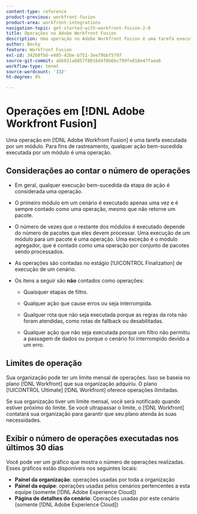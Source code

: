 ```yaml
---
content-type: reference
product-previous: workfront-fusion
product-area: workfront-integrations
navigation-topic: get-started-with-workfront-fusion-2-0
title: Operações no Adobe Workfront Fusion
description: Uma operação no Adobe Workfront Fusion é uma tarefa executada por um módulo. Para fins de rastreamento, qualquer ação bem-sucedida executada por um módulo é uma operação.
author: Becky
feature: Workfront Fusion
exl-id: 34268fb6-e485-42be-b751-3ee79bbf5797
source-git-commit: abb021a6857f8016d4f8b6bcf99fe818e47faea6
workflow-type: tm+mt
source-wordcount: '332'
ht-degree: 0%

---
```


# Operações em [!DNL Adobe Workfront Fusion]

Uma operação em [!DNL Adobe Workfront Fusion] é uma tarefa executada por um módulo. Para fins de rastreamento, qualquer ação bem-sucedida executada por um módulo é uma operação.

## Considerações ao contar o número de operações

* Em geral, qualquer execução bem-sucedida da etapa de ação é considerada uma operação.

* O primeiro módulo em um cenário é executado apenas uma vez e é sempre contado como uma operação, mesmo que não retorne um pacote.

* O número de vezes que o restante dos módulos é executado depende do número de pacotes que eles devem processar.  Uma execução de um módulo para um pacote é uma operação. Uma exceção é o módulo agregador, que é contado como uma operação por conjunto de pacotes sendo processados.

* As operações são contadas no estágio [!UICONTROL Finalization] de execução de um cenário.

* Os itens a seguir são **não** contados como operações:

   * Quaisquer etapas de filtro.

   * Qualquer ação que cause erros ou seja interrompida.

   * Qualquer rota que não seja executada porque as regras da rota não foram atendidas, como rotas de fallback ou desabilitadas.

   * Qualquer ação que não seja executada porque um filtro não permitiu a passagem de dados ou porque o cenário foi interrompido devido a um erro.

## Limites de operação

Sua organização pode ter um limite mensal de operações. Isso se baseia no plano [!DNL Workfront] que sua organização adquiriu. O plano [!UICONTROL Ultimate] [!DNL Workfront] oferece operações ilimitadas.

Se sua organização tiver um limite mensal, você será notificado quando estiver próximo do limite. Se você ultrapassar o limite, o [!DNL Workfront] contatará sua organização para garantir que seu plano atenda às suas necessidades.

## Exibir o número de operações executadas nos últimos 30 dias

Você pode ver um gráfico que mostra o número de operações realizadas. Esses gráficos estão disponíveis nos seguintes locais:

* **Painel da organização**: operações usadas por toda a organização
* **Painel da equipe**: operações usadas pelos cenários pertencentes a esta equipe (somente [!DNL Adobe Experience Cloud])
* **Página de detalhes do cenário**: Operações usadas por este cenário (somente [!DNL Adobe Experience Cloud])
